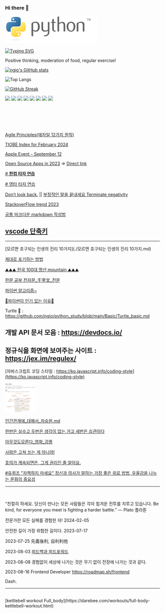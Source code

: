 ### Hi there 👋

<img src="./img/python-logo-generic.svg"  width="300px" >  

<!--
**ngio/ngio** is a ✨ _special_ ✨ repository because its `README.md` (this file) appears on your GitHub profile.

Here are some ideas to get you started:

- 🔭 I’m currently working on ...
- 🌱 I’m currently learning ...
- 👯 I’m looking to collaborate on ...
- 🤔 I’m looking for help with ...
- 💬 Ask me about ...
- 📫 How to reach me: ...
- 😄 Pronouns: ...
- ⚡ Fun fact: ...

-->

[![Typing SVG](https://readme-typing-svg.demolab.com?font=Fira+Code&weight=500&size=25&pause=1000&color=40F718&width=435&lines=%EA%B8%8D%EC%A0%95%EC%A0%81%EC%9D%B8+%EC%82%AC%EA%B3%A0%2C+%EC%9D%8C%EC%8B%9D%EC%9D%98+%EC%A0%88%EC%A0%9C%2C+%EA%B7%9C%EC%B9%99%EC%A0%81%EC%9D%B8+%EC%9A%B4%EB%8F%99)](https://git.io/typing-svg)

Positive thinking, moderation of food, regular exercise!

[![ngio's GitHub stats](https://github-readme-stats.vercel.app/api?username=ngio&show_icons=true&theme=radical)](https://github.com/anuraghazra/github-readme-stats)

![Top Langs](https://github-readme-stats.vercel.app/api/top-langs/?username=ngio&layout=compact)

[![GitHub Streak](https://streak-stats.demolab.com?user=ngio&theme=dark&locale=ko&mode=weekly)](https://git.io/streak-stats)

<!--
https://simpleicons.org/?q=qt 
https://shields.io/badges
-->
<img src="https://img.shields.io/badge/python-3776AB?style=flat-square&logo=python&logoColor=black"/> <img src="https://img.shields.io/badge/jquery-0769AD?style=flat-square&logo=jquery&logoColor=black"/> <img src="https://img.shields.io/badge/html5-E34F26?style=flat-square&logo=html5&logoColor=black"/>
<img src="https://img.shields.io/badge/microsoftsqlserver-CC2927?style=flat-square&logo=microsoftsqlserver&logoColor=black"/>
<img src="https://img.shields.io/badge/nodedotjs-339933?style=flat-square&logo=nodedotjs&logoColor=black"/>
<img src="https://img.shields.io/badge/anaconda-44A833?style=flat-square&logo=anaconda&logoColor=black"/>
<img src="https://img.shields.io/badge/qt-41CD52?style=flat-square&logo=qt&logoColor=black"/>
<img src="https://img.shields.io/badge/frontendmentor-3F54A3?style=flat-square&logo=frontendmentor&logoColor=black"/>
 
<br><br>
---

[Agile Principles(애자일 12가지 원칙)](https://medium.com/hgmin/agile-principles-%EC%95%A0%EC%9E%90%EC%9D%BC-12%EA%B0%80%EC%A7%80-%EC%9B%90%EC%B9%99-d3f386bd9839)

[TIOBE Index for February 2024](https://www.tiobe.com/tiobe-index/)

[Apple Event - September 12](https://www.youtube.com/watch?v=ZiP1l7jlIIA&t=66s)
 
[Open Source Apps in 2023](../../../Flutter_Dart/blob/main/Top_10_Most_Popular_Flutter_Open_Source_Apps_in_2023.md) => [Direct link ](https://github.com/ngio/Flutter_Dart/blob/main/Top_10_Most_Popular_Flutter_Open_Source_Apps_in_2023.md)

[# **한컴 타자 연습**](https://www.hancomtaja.com/)

[# 영타 타자 연습](https://www.speedcoder.net/)

[Don’t look back.](./Donot_look_Back.md) ||  [부정적인 말을 끝내세요 Terminate negativity](https://medium.com/@Schwarzenegger/terminate-negativity-fea2c77780a4)

[﻿StackoverFlow trend 2023](https://survey.stackoverflow.co/2023/#technology-most-popular-technologies)

[공통 마크다운 markdown 작성법](https://github.com/ngio/python_study/blob/main/how-to-write-by-markdown.md)

## [vscode 단축키](../main/VSCODE_shortkey.md)

___

[모르면 호구되는 인생의 진리 10가지](./모르면 호구되는 인생의 진리 10가지.md)

[제대로 포기하는 방법](https://github.com/ngio/ngio/blob/main/%EC%A0%9C%EB%8C%80%EB%A1%9C_%ED%8F%AC%EA%B8%B0%ED%95%98%EB%8A%94_%EB%B0%A9%EB%B2%95.txt)

[ ⛰️⛰️⛰️ 한국 100대 명산 mountain ⛰️⛰️⛰️](https://www.forest.go.kr/kfsweb/kfi/kfs/foreston/main/contents/FmmntSrch/selectFmmntSrchList.do)

[한문 공부 천자문_千字文_전문](../main/천자문_千字文_전문.txt)

[파이썬 알고리즘~](https://github.com/ngio/python_study/blob/main/Algorithm/README.md)

[🐍파이썬이 인기 있는 이유🐍](https://github.com/ngio/python_study/blob/main/%ED%8C%8C%EC%9D%B4%EC%8D%AC%EC%9D%B4_%EC%9D%B8%EA%B8%B0%EC%9E%88%EB%8A%94_%EC%9D%B4%EC%9C%A0.txt)

Turtle 🐢 : https://github.com/ngio/python_study/blob/main/Basic/Turtle_basic.md

## 개발 API 문서 모음 : https://devdocs.io/
## 정규식을 화면에 보여주는 사이트  : https://jex.im/regulex/ 


[자바스크립트 코딩 스타일 : https://ko.javascript.info/coding-style](https://ko.javascript.info/coding-style) 

<img src="https://github.com/ngio/jguery_not_yet/blob/master/javascript_Coding_style.png"  style="width:100px;"  >

<br>

[인간관계에_대해서_차승원.md](인간관계에_대해서_차승원.md)

[한번은 실수고 두번은 생각이 없는 거고 세번은 습관이다](https://github.com/ngio/ngio/assets/3784942/6b775390-6b4c-42fe-a548-847fb87caa82)


[아무것도모른다_영화_강릉](https://www.youtube.com/watch?v=bC1pW9X8Qa8)

[사람은 고쳐 쓰는 게 아니야! ](https://namu.wiki/w/%EC%82%AC%EB%9E%8C%EC%9D%80%20%EA%B3%A0%EC%B3%90%20%EC%93%B0%EB%8A%94%20%EA%B2%8C%20%EC%95%84%EB%8B%88%EB%8B%A4)

[﻿호의가 계속되면은, 그게 권리인 줄 알아요.](https://youtu.be/EcTKvwthsMU)

[#유퀴즈 "자책하지 마세요" 정신과 의사가 말하는 가장 좋은 위로 방법, 우울감을 나누는 문화의 중요성](https://www.youtube.com/watch?v=B8oRH3PBbyg)

***
<br>

“친절히 하세요. 당신이 만나는 모든 사람들은 각자 힘겨운 전투를 치루고 있습니다. Be kind, for everyone you meet is fighting a harder battle.” ― Plato 플라톤

전문가란 모든 실패를 경험한 자!  2024-02-05

안전한 길이 가장 위험한 길이다. 2023-07-17

2023-07-25 先義後利, 自利利他

2023-08-03 [피드백과 피드포워드](../main/feedback_feedforword.md)

2023-08-08 경험없이 세상에 나가는 것은 무기 없이 전장에 나가는 것과 같다. 

2023-08-16 Frontend Developer https://roadmap.sh/frontend

Dash.


***
<br>
[kettlebell workout Full_body](https://darebee.com/workouts/full-body-kettlebell-workout.html)

